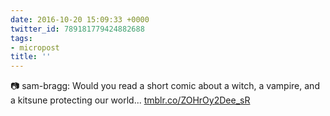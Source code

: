```yaml
---
date: 2016-10-20 15:09:33 +0000
twitter_id: 789181779424882688
tags:
- micropost
title: ''
---
```


📷 sam-bragg: Would you read a short comic about a witch, a vampire, and a kitsune protecting our world... [tmblr.co/ZOHrOy2Dee_sR](https://tmblr.co/ZOHrOy2Dee_sR)
